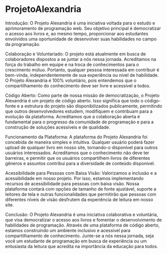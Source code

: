 # ProjetoAlexandria
Introdução:
O Projeto Alexandria é uma iniciativa voltada para o estudo e aprimoramento de programação web. 
Seu objetivo principal é democratizar o acesso aos livros e, ao mesmo tempo, proporcionar aos estudantes envolvidos 
uma oportunidade de desenvolver suas habilidades no campo da programação.

Colaboração e Voluntariado:
O projeto está atualmente em busca de colaboradores dispostos a se juntar a nós nessa jornada. Acreditamos na força 
do trabalho em equipe e na troca de conhecimentos para o crescimento mútuo. Portanto, qualquer pessoa interessada em 
contribuir é bem-vinda, independentemente de sua experiência ou nível de habilidade. O Projeto Alexandria é 100% voluntário, 
pois entendemos que o compartilhamento do conhecimento deve ser livre e acessível a todos.

Código Aberto:
Como parte de nossa missão de democratização, o Projeto Alexandria é um projeto de código aberto. Isso significa que todo o 
código-fonte e a estrutura do projeto são disponibilizados publicamente, permitindo que outros desenvolvedores estudem, 
modifiquem e contribuam para a evolução da plataforma. Acreditamos que a colaboração aberta é fundamental para o progresso da 
comunidade de programação e para a construção de soluções acessíveis e de qualidade.

Funcionamento da Plataforma:
A plataforma do Projeto Alexandria foi concebida de maneira simples e intuitiva. Qualquer usuário poderá fazer upload de 
qualquer livro em nosso site, tornando-o disponível para outros usuários interessados. Acreditamos que o conhecimento não deve 
ter barreiras, e permitir que os usuários compartilhem livros de diferentes gêneros e assuntos contribui para a diversidade de conteúdo disponível.

Acessibilidade para Pessoas com Baixa Visão:
Valorizamos a inclusão e a acessibilidade em nosso projeto. Por isso, estamos implementando recursos de acessibilidade para 
pessoas com baixa visão. Nossa plataforma contará com opções de tamanho de fonte ajustável, suporte a leitores de tela e outras 
funcionalidades que permitirão que pessoas com diferentes níveis de visão desfrutem da experiência de leitura em nosso site.

Conclusão:
O Projeto Alexandria é uma iniciativa colaborativa e voluntária, que visa democratizar o acesso aos livros e fomentar o 
desenvolvimento de habilidades de programação. Através de uma plataforma de código aberto, estamos construindo um ambiente 
inclusivo e acessível para compartilhamento de conhecimento. Junte-se a nós nessa jornada, seja você um estudante de programação 
em busca de experiência ou um entusiasta da leitura que acredita na importância da educação para todos.
